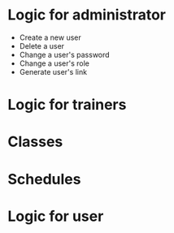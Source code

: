 # Logic for administrator
 - Create a new user
 - Delete a user
 - Change a user's password
 - Change a user's role
 - Generate user's link

 # Logic for trainers
 # Classes
 # Schedules
 # Logic for user